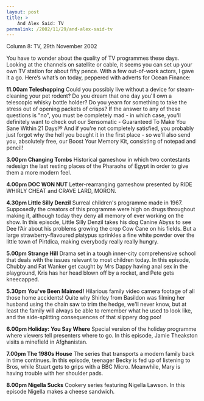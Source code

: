 ```yaml
---
layout: post
title: >
    And Alex Said: TV
permalink: /2002/11/29/and-alex-said-tv
---
```

Column 8: TV, 29th November 2002

You have to wonder about the quality of TV programmes these days. Looking at the channels on satellite or cable, it seems you can set up your own TV station for about fifty pence. With a few out-of-work actors, I gave it a go. Here’s what’s on today, peppered with adverts for Ocean Finance:

<strong>11.00am Teleshopping</strong>
Could you possibly live without a device for steam-cleaning your pet rodent? Do you dream that one day you'll own a telescopic whisky bottle holder? Do you yearn for something to take the stress out of opening packets of crisps? If the answer to any of these questions is "no", you must be completely mad - in which case, you'll definitely want to check out our Sensomatic - Guaranteed To Make You Sane Within 21 Days!® And if you're not completely satisfied, you probably just forgot why the hell you bought it in the first place - so we'll also send you, absolutely free, our Boost Your Memory Kit, consisting of notepad and pencil!

<strong>3.00pm Changing Tombs</strong>
Historical gameshow in which two contestants redesign the last resting places of the Pharaohs of Egypt in order to give them a more modern feel.

<strong>4.00pm DOC WON NUT</strong>
Letter-rearranging gameshow presented by RIDE WHIRLY CHEAT and CRAVE LARD, MORON.

<strong>4.30pm Little Silly Denzil</strong>
Surreal children's programme made in 1967. Supposedly the creators of this programme were high on drugs throughout making it, although today they deny all memory of ever working on the show. In this episode, Little Silly Denzil takes his dog Canine Abyss to see Dee l’Air about his problems growing the crop Cow Cane on his fields. But a large strawberry-flavoured platypus sprinkles a fine white powder over the little town of Pirtdica, making everybody really really hungry.

<strong>5.00pm Strange Hill</strong>
Drama set in a tough inner-city comprehensive school that deals with the issues relevant to most children today. In this episode, Chubby and Fat Wanker get caught by Mrs Dappy having anal sex in the playground, Kris has her head blown off by a rocket, and Pete gets kneecapped.

<strong>5.30pm You've Been Maimed!</strong>
Hilarious family video camera footage of all those home accidents! Quite why Shirley from Basildon was filming her husband using the chain saw to trim the hedge, we'll never know, but at least the family will always be able to remember what he used to look like, and the side-splitting consequences of that slippery dog poo!

<strong>6.00pm Holiday: You Say Where</strong>
Special version of the holiday programme where viewers tell presenters where to go. In this episode, Jamie Theakston visits a minefield in Afghanistan.

<strong>7.00pm The 1980s House</strong>
The series that transports a modern family back in time continues. In this episode, teenager Becky is fed up of listening to Bros, while Stuart gets to grips with a BBC Micro. Meanwhile, Mary is having trouble with her shoulder pads.

<strong>8.00pm Nigella Sucks</strong>
Cookery series featuring Nigella Lawson. In this episode Nigella makes a cheese sandwich.